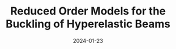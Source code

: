 ---
title: "Reduced Order Models for the Buckling of Hyperelastic Beams"
collection: publications
permalink: /publication/2024-01-23-Reduced-Order-Models-for-the-Buckling-of-Hyperelastic-Beams
date: 2024-01-23
item: 5
venue: 'In the proceedings of Reduction, Approximation, Machine Learning, Surrogates, Emulators and Simulators: RAMSES'
paperurl: 'https://doi.org/10.1007/978-3-031-55060-7_9'
authors: 'Federico Pichi, Gianluigi Rozza'
pubsource: 'proceeding'
biblio: >
    @incollection{PichiReducedOrderModels2024,\
    
    title = {Reduced {{Order Models}} for the {{Buckling}} of {{Hyperelastic Beams}}},\
    
    booktitle = {Reduction, {{Approximation}}, {{Machine Learning}}, {{Surrogates}}, {{Emulators}} and {{Simulators}}: {{RAMSES}}},\
    
    author = {Pichi, Federico and Rozza, Gianluigi},
    editor = {Rozza, Gianluigi and Stabile, Giovanni and Gunzburger, Max and D'Elia, Marta},\
    
    year = {2024},\
    
    pages = {199--240},\
    
    publisher = {Springer Nature Switzerland},\
    
    address = {Cham},\
    
    doi = {10.1007/978-3-031-55060-7_9},\
    
    isbn = {978-3-031-55060-7}
    }

---